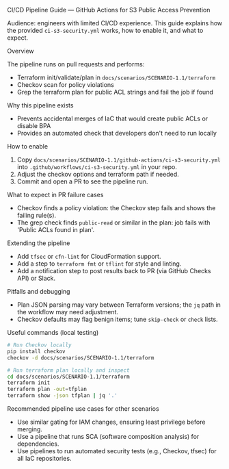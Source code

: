 CI/CD Pipeline Guide — GitHub Actions for S3 Public Access Prevention

Audience: engineers with limited CI/CD experience. This guide explains how the provided `ci-s3-security.yml` works, how to enable it, and what to expect.

Overview

The pipeline runs on pull requests and performs:
- Terraform init/validate/plan in `docs/scenarios/SCENARIO-1.1/terraform`
- Checkov scan for policy violations
- Grep the terraform plan for public ACL strings and fail the job if found

Why this pipeline exists

- Prevents accidental merges of IaC that would create public ACLs or disable BPA
- Provides an automated check that developers don't need to run locally

How to enable

1. Copy `docs/scenarios/SCENARIO-1.1/github-actions/ci-s3-security.yml` into `.github/workflows/ci-s3-security.yml` in your repo.
2. Adjust the checkov options and terraform path if needed.
3. Commit and open a PR to see the pipeline run.

What to expect in PR failure cases

- Checkov finds a policy violation: the Checkov step fails and shows the failing rule(s).
- The grep check finds `public-read` or similar in the plan: job fails with 'Public ACLs found in plan'.

Extending the pipeline

- Add `tfsec` or `cfn-lint` for CloudFormation support.
- Add a step to `terraform fmt` or `tflint` for style and linting.
- Add a notification step to post results back to PR (via GitHub Checks API) or Slack.

Pitfalls and debugging

- Plan JSON parsing may vary between Terraform versions; the `jq` path in the workflow may need adjustment.
- Checkov defaults may flag benign items; tune `skip-check` or `check` lists.

Useful commands (local testing)

```bash
# Run Checkov locally
pip install checkov
checkov -d docs/scenarios/SCENARIO-1.1/terraform

# Run terraform plan locally and inspect
cd docs/scenarios/SCENARIO-1.1/terraform
terraform init
terraform plan -out=tfplan
terraform show -json tfplan | jq '.'
```

Recommended pipeline use cases for other scenarios

- Use similar gating for IAM changes, ensuring least privilege before merging.
- Use a pipeline that runs SCA (software composition analysis) for dependencies.
- Use pipelines to run automated security tests (e.g., Checkov, tfsec) for all IaC repositories.
